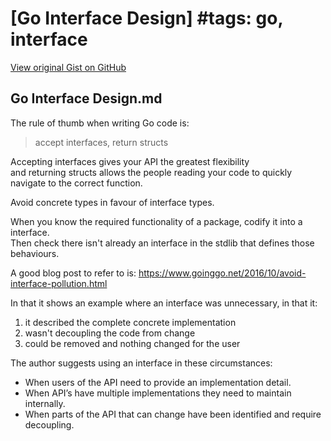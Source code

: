 # [Go Interface Design] #tags: go, interface

[View original Gist on GitHub](https://gist.github.com/Integralist/c0f1e3fe02d8d03fc3a49e806d102f4b)

## Go Interface Design.md

The rule of thumb when writing Go code is:

> accept interfaces, return structs

Accepting interfaces gives your API the greatest flexibility  
and returning structs allows the people reading your code to quickly navigate to the correct function.

Avoid concrete types in favour of interface types.

When you know the required functionality of a package, codify it into a interface.  
Then check there isn't already an interface in the stdlib that defines those behaviours.

A good blog post to refer to is: 
https://www.goinggo.net/2016/10/avoid-interface-pollution.html

In that it shows an example where an interface was unnecessary, in that it:

1. it described the complete concrete implementation
2. wasn't decoupling the code from change
3. could be removed and nothing changed for the user

The author suggests using an interface in these circumstances:

* When users of the API need to provide an implementation detail.
* When API’s have multiple implementations they need to maintain internally.
* When parts of the API that can change have been identified and require decoupling.

